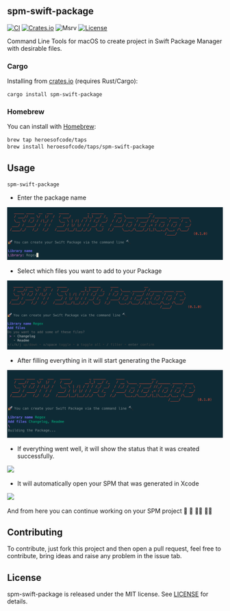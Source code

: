 ## spm-swift-package

[![CI](https://github.com/heroesofcode/spm-swift-package/actions/workflows/CI.yml/badge.svg)](https://github.com/heroesofcode/spm-swift-package/actions/workflows/CI.yml)
[![Crates.io](https://img.shields.io/crates/v/spm-swift-package)](https://crates.io/crates/spm-swift-package)
![Msrv](https://img.shields.io/badge/msrv-1.74.1-blue.svg?logo=rust&logoColor=orange)
[![License](https://img.shields.io/github/license/heroesofcode/spm-swift-package.svg)](https://github.com/heroesofcode/spm-swift-package/blob/main/LICENSE)

Command Line Tools for macOS to create project in Swift Package Manager with desirable files.

### Cargo
Installing from [crates.io](https://crates.io/) (requires Rust/Cargo):

```shell
cargo install spm-swift-package
```

### Homebrew
You can install with [Homebrew](https://brew.sh/):

```shell
brew tap heroesofcode/taps
brew install heroesofcode/taps/spm-swift-package
```

## Usage

```sh
spm-swift-package
```

- Enter the package name
<img src="https://github.com/heroesofcode/spm-swift-package/blob/main/assets/example1.png?raw=true">

- Select which files you want to add to your Package
<img src="https://github.com/heroesofcode/spm-swift-package/blob/main/assets/example2.png?raw=true">

- After filling everything in it will start generating the Package
<img src="https://github.com/heroesofcode/spm-swift-package/blob/main/assets/example3.png?raw=true">

- If everything went well, it will show the status that it was created successfully.
<img src="https://github.com/heroesofcode/spm-swift-package/blob/structure/main/assets/example4.png?raw=true">

- It will automatically open your SPM that was generated in Xcode
<img src="https://github.com/heroesofcode/spm-swift-package/blob/structure/main/assets/example5.png?raw=true">

And from here you can continue working on your SPM project 🚀 🙂 👨‍💻 👩‍💻

## Contributing

To contribute, just fork this project and then open a pull request, feel free to contribute, bring ideas and raise any problem in the issue tab.

## License

spm-swift-package is released under the MIT license. See [LICENSE](https://github.com/heroesofcode/spm-swift-package/blob/main/LICENSE) for details.
